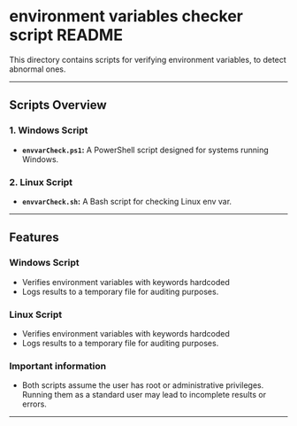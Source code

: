 # **environment variables checker script README**

This directory contains scripts for verifying environment variables, to detect abnormal ones.

---

## **Scripts Overview**

### **1. Windows Script**

- **`envvarCheck.ps1`:** A PowerShell script designed for systems running Windows.

### **2. Linux Script**

- **`envvarCheck.sh`:** A Bash script for checking Linux env var.

---

## **Features**

### **Windows Script**
- Verifies environment variables with keywords hardcoded
- Logs results to a temporary file for auditing purposes.

### **Linux Script**
- Verifies environment variables with keywords hardcoded
- Logs results to a temporary file for auditing purposes.

### Important information
* Both scripts assume the user has root or administrative privileges. Running them as a standard user may lead to incomplete results or errors.

---
